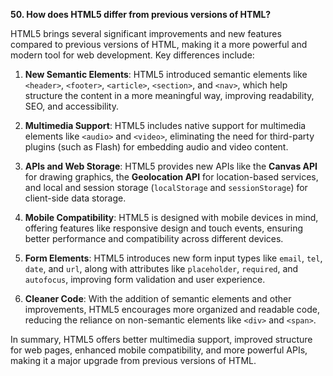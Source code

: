 **50. How does HTML5 differ from previous versions of HTML?**

HTML5 brings several significant improvements and new features compared to previous versions of HTML, making it a more powerful and modern tool for web development. Key differences include:

1. **New Semantic Elements**: HTML5 introduced semantic elements like `<header>`, `<footer>`, `<article>`, `<section>`, and `<nav>`, which help structure the content in a more meaningful way, improving readability, SEO, and accessibility.

2. **Multimedia Support**: HTML5 includes native support for multimedia elements like `<audio>` and `<video>`, eliminating the need for third-party plugins (such as Flash) for embedding audio and video content.

3. **APIs and Web Storage**: HTML5 provides new APIs like the **Canvas API** for drawing graphics, the **Geolocation API** for location-based services, and local and session storage (`localStorage` and `sessionStorage`) for client-side data storage.

4. **Mobile Compatibility**: HTML5 is designed with mobile devices in mind, offering features like responsive design and touch events, ensuring better performance and compatibility across different devices.

5. **Form Elements**: HTML5 introduces new form input types like `email`, `tel`, `date`, and `url`, along with attributes like `placeholder`, `required`, and `autofocus`, improving form validation and user experience.

6. **Cleaner Code**: With the addition of semantic elements and other improvements, HTML5 encourages more organized and readable code, reducing the reliance on non-semantic elements like `<div>` and `<span>`.

In summary, HTML5 offers better multimedia support, improved structure for web pages, enhanced mobile compatibility, and more powerful APIs, making it a major upgrade from previous versions of HTML.
